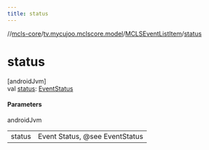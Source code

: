 ```yaml
---
title: status
---
```

//[mcls-core](../../../index.html)/[tv.mycujoo.mclscore.model](../index.html)/[MCLSEventListItem](index.html)/[status](status.html)



# status



[androidJvm]\
val [status](status.html): [EventStatus](../../tv.mycujoo.mclscore.entity/-event-status/index.html)



#### Parameters


androidJvm

| | |
|---|---|
| status | Event Status, @see EventStatus |




